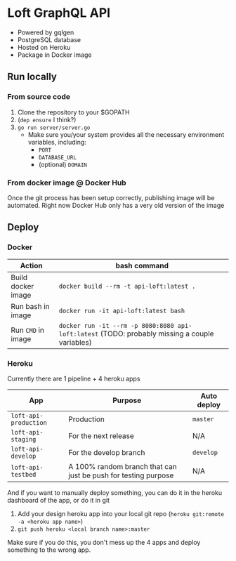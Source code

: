 # Loft GraphQL API

- Powered by gqlgen
- PostgreSQL database
- Hosted on Heroku
- Package in Docker image

## Run locally

### From source code

1. Clone the repository to your $GOPATH
2. (`dep ensure` I think?)
3. `go run server/server.go`
   - Make sure you/your system provides all the necessary environment variables, including:
     - `PORT`
     - `DATABASE_URL`
     - (optional) `DOMAIN`

### From docker image @ Docker Hub

Once the git process has been setup correctly, publishing image will be automated. Right now Docker Hub only has a very old version of the image

## Deploy

### Docker

| Action             | bash command                                                                                   |
|--------------------|------------------------------------------------------------------------------------------------|
| Build docker image | `docker build --rm -t api-loft:latest .`                                                       |
| Run bash in image  | `docker run -it api-loft:latest bash`                                                          |
| Run `CMD` in image | `docker run -it --rm -p 8080:8080 api-loft:latest` (TODO: probably missing a couple variables) |

### Heroku

Currently there are 1 pipeline + 4 heroku apps

| App                   | Purpose                                                        | Auto deploy |
|-----------------------|----------------------------------------------------------------|-------------|
| `loft-api-production` | Production                                                     | `master`    |
| `loft-api-staging`    | For the next release                                           | N/A         |
| `loft-api-develop`    | For the develop branch                                         | `develop`   |
| `loft-api-testbed`    | A 100% random branch that can just be push for testing purpose | N/A         |

And if you want to manually deploy something, you can do it in the heroku dashboard of the app, or do it in git

1. Add your design heroku app into your local git repo (`heroku git:remote -a <heroku app name>`)
2. `git push heroku <local branch name>:master`

Make sure if you do this, you don't mess up the 4 apps and deploy something to the wrong app.